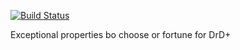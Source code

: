 [![Build Status](https://travis-ci.org/jaroslavtyc/drd-plus-exceptionalities.svg?branch=master)](https://travis-ci.org/jaroslavtyc/drd-plus-exceptionalities)

Exceptional properties bo choose or fortune for DrD+
